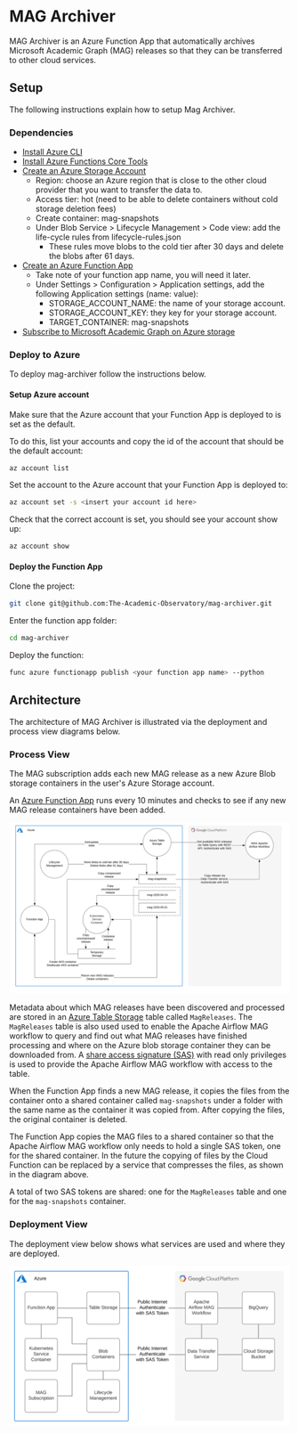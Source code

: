 # MAG Archiver
MAG Archiver is an Azure Function App that automatically archives Microsoft Academic Graph (MAG) releases so that they 
can be transferred to other cloud services.

## Setup
The following instructions explain how to setup Mag Archiver.

### Dependencies
* [Install Azure CLI](https://docs.microsoft.com/en-us/cli/azure/install-azure-cli?view=azure-cli-latest)
* [Install Azure Functions Core Tools](https://docs.microsoft.com/en-us/azure/azure-functions/functions-run-local?tabs=linux%2Ccsharp%2Cbash)
* [Create an Azure Storage Account](https://docs.microsoft.com/en-us/azure/storage/common/storage-account-create?tabs=azure-portal)
  * Region: choose an Azure region that is close to the other cloud provider that you want to transfer the data to.
  * Access tier: hot (need to be able to delete containers without cold storage deletion fees)
  * Create container: mag-snapshots
  * Under Blob Service > Lifecycle Management > Code view: add the life-cycle rules from lifecycle-rules.json
    * These rules move blobs to the cold tier after 30 days and delete the blobs after 61 days.
* [Create an Azure Function App](https://docs.microsoft.com/en-us/azure/azure-functions/functions-create-function-app-portal)
  * Take note of your function app name, you will need it later.
  * Under Settings > Configuration > Application settings, add the following Application settings (name: value):
    * STORAGE_ACCOUNT_NAME: the name of your storage account.
    * STORAGE_ACCOUNT_KEY: they key for your storage account.
    * TARGET_CONTAINER: mag-snapshots
* [Subscribe to Microsoft Academic Graph on Azure storage](https://docs.microsoft.com/en-us/academic-services/graph/get-started-setup-provisioning) 

### Deploy to Azure
To deploy mag-archiver follow the instructions below.

#### Setup Azure account
Make sure that the Azure account that your Function App is deployed to is set as the default.

To do this, list your accounts and copy the id of the account that should be the default account:
```bash
az account list
```

Set the account to the Azure account that your Function App is deployed to:
```bash
az account set -s <insert your account id here>
```

Check that the correct account is set, you should see your account show up:
```bash
az account show
```

#### Deploy the Function App
Clone the project:
```bash
git clone git@github.com:The-Academic-Observatory/mag-archiver.git
```

Enter the function app folder:
```bash
cd mag-archiver
```

Deploy the function:
```bash
func azure functionapp publish <your function app name> --python
```

## Architecture
The architecture of MAG Archiver is illustrated via the deployment and process view diagrams below.

### Process View
The MAG subscription adds each new MAG release as a new Azure Blob storage containers in the user's Azure Storage 
account.

An [Azure Function App](https://azure.microsoft.com/en-us/services/functions/) runs every 10 minutes and checks to 
see if any new MAG release containers have been added.

![process view](docs/process_view.svg)

Metadata about which MAG releases have been discovered and processed are stored in an 
[Azure Table Storage](https://azure.microsoft.com/en-us/services/storage/tables/) table called `MagReleases`. 
The `MagReleases` table is also used used to enable the Apache Airflow MAG workflow to query and find out what MAG 
releases have finished processing and where on the Azure blob storage container they can be downloaded from. A 
[share access signature (SAS)](https://docs.microsoft.com/en-us/azure/storage/common/storage-sas-overview) 
with read only privileges is used to provide the Apache Airflow MAG workflow with access to the table.

When the Function App finds a new MAG release, it copies the files from the container onto a shared container called
`mag-snapshots` under a folder with the same name as the container it was copied from. After copying the files, the 
original container is deleted. 

The Function App copies the MAG files to a shared container so that the Apache Airflow MAG workflow only needs to 
hold a single SAS token, one for the shared container. In the future the copying of files by the Cloud Function can be 
replaced by a service that compresses the files, as shown in the diagram above.

A total of two SAS tokens are shared: one for the `MagReleases` table and one for the `mag-snapshots` container.

### Deployment View
The deployment view below shows what services are used and where they are deployed. 

![deployment view](docs/deployment_view.svg)
